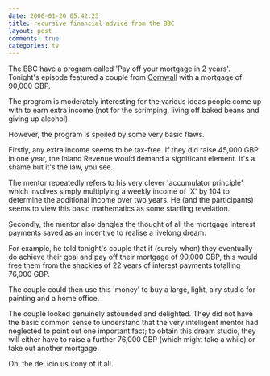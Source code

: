 ```yaml
---
date: 2006-01-20 05:42:23
title: recursive financial advice from the BBC
layout: post
comments: true
categories: tv
---
```

The BBC have a program called 'Pay off your mortgage in 2 years'.
Tonight's episode featured a couple from
[Cornwall](http://www.thisisthewestcountry.co.uk/the_west_country/cornwall_redruth_camborne/news/CORNWALL_REDRUTH_CAMBORNE_NEWS_NEWS3.html)
with a mortgage of 90,000 GBP.

The program is moderately interesting for the various ideas people come
up with to earn extra income (not for the scrimping, living off baked
beans and giving up alcohol).

However, the program is spoiled by some very basic flaws.

Firstly, any extra income seems to be tax-free. If they did raise 45,000
GBP in one year, the Inland Revenue would demand a significant element.
It's a shame but it's the law, you see.

The mentor repeatedly refers to his very clever 'accumulator principle'
which involves simply multiplying a weekly income of 'X' by 104 to
determine the additional income over two years. He (and the
participants) seems to view this basic mathematics as some startling
revelation.

Secondly, the mentor also dangles the thought of all the mortgage
interest payments saved as an incentive to realise a livelong dream.

For example, he told tonight's couple that if (surely when) they
eventually do achieve their goal and pay off their mortgage of 90,000
GBP, this would free them from the shackles of 22 years of interest
payments totalling 76,000 GBP.

The couple could then use this 'money' to buy a large, light, airy
studio for painting and a home office.

The couple looked genuinely astounded and delighted. They did not have
the basic common sense to understand that the very intelligent mentor
had neglected to point out one important fact; to obtain this dream
studio, they will either have to raise a further 76,000 GBP (which might
take a while) or take out another mortgage.

Oh, the del.icio.us irony of it all.
